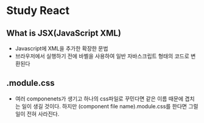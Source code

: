 # Study React

## What is JSX(JavaScript XML)
- Javascript에 XML을 추가한 확장한 문법
- 브라우저에서 실행하기 전에 바벨을 사용하여 일반 자바스크립트 형태의 코드로 변환된다

## .module.css
- 여러 componenets가 생기고 하나의 css파일로 꾸민다면 같은 이름 때문에 겹치는 일이 생길 것이다. 하지만 (component file name).module.css를 한다면 그럴 일이 전혀 사라진다.